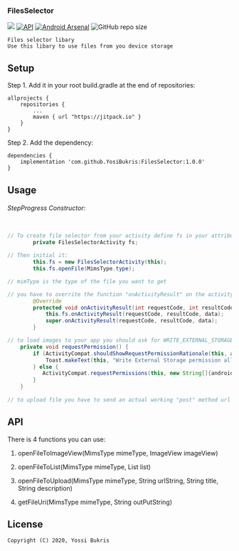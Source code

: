 ### FilesSelector
[![](https://jitpack.io/v/YosiBukris/FilesSelector.svg)](https://jitpack.io/#YosiBukris/FilesSelector)
[![API](https://img.shields.io/badge/API-18%2B-green.svg?style=flat)]()
[![Android Arsenal](https://img.shields.io/badge/Android%20Arsenal-Files%20Selector%20-brightgreen.svg?style=flat)](https://android-arsenal.com/details/1/7577)
![GitHub repo size](https://img.shields.io/github/repo-size/YosiBukris/FilesSelector)
```
Files selector libary
Use this libary to use files from you device storage
```
## Setup

Step 1. Add it in your root build.gradle at the end of repositories:
```
allprojects {
	repositories {
		...
		maven { url "https://jitpack.io" }
	}
}
```

Step 2. Add the dependency:
```
dependencies {
	implementation 'com.github.YosiBukris:FilesSelector:1.0.0'
}
```

## Usage
###### StepProgress Constructor:
```java

// To create file selector from your activity define fs in your attributs -
        private FilesSelectorActivity fs;
	
// Then initial it:
        this.fs = new FilesSelectorActivity(this);
        this.fs.openFile(MimsType.type);

// mimType is the type of the file you want to get

// you have to overrite the function "onActivityResult" on the activity you create the fileselector with that function:
        @Override
        protected void onActivityResult(int requestCode, int resultCode, Intent data) {
            this.fs.onActivityResult(requestCode, resultCode, data);
            super.onActivityResult(requestCode, resultCode, data);
        }

// to load images to your app you should ask for WRITE_EXTERNAL_STORAGE permission, you can use this method:
    private void requestPermission() {
        if (ActivityCompat.shouldShowRequestPermissionRationale(this, android.Manifest.permission.WRITE_EXTERNAL_STORAGE)) {
            Toast.makeText(this, "Write External Storage permission allows us to do store images. Please allow this permission in App Settings.", Toast.LENGTH_LONG).show();
        } else {
           ActivityCompat.requestPermissions(this, new String[]{android.Manifest.permission.WRITE_EXTERNAL_STORAGE}, PERMISSION_REQUEST_CODE);
        }
    }
    
// to upload file you have to send an actual working "post" method url of your server
 ```
    
## API
There is 4 functions you can use:
 1. openFileToImageView(MimsType mimeType, ImageView imageView)
 
 2. openFileToList(MimsType mimeType, List list)
 
 3. openFileToUpload(MimsType mimeType, String urlString, String title, String description)
 
 4. getFileUri(MimsType mimeType, String outPutString)
 
## License
```
Copyright (C) 2020, Yossi Bukris

